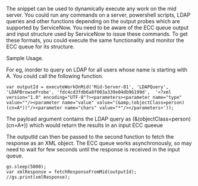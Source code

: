The snippet can be used to dynamically execute any work on the mid server. You could run any commands on a server, powershell scripts, LDAP queries and other functions depending on the output probes which are supported by ServiceNow. You need to be aware of the ECC queue output and input structure used by ServiceNow to issue these commands. To get these formats, you could execute the same functionality and monitor the ECC queue for its structure. 

Sample Usage.

For eg, inorder to query on LDAP for all users whose name is starting with A. You could call the following function.

```
var outputId = executeWorkOnMid('Mid-Server-01', 'LDAPQuery', 'LDAPBrowseProbe', 'fdc4cd3fdb6a8f003a339e04db96199d',  '<?xml version="1.0" encoding="UTF-8"?><parameters><parameter name="type" value=""/><parameter name="value" value="(&amp;(objectClass=person)(cn=A*))"/><parameter name="chars" value="*"/></parameters>'));
```

The payload argument contains the LDAP query as (&amp;(objectClass=person)(cn=A*)) which would return the results in an input ECC queeue

The outputId can then be passed to the second function to fetch the response as an XML object. The ECC queue works asynchronously, so may need to wait for few seconds until the response is received in the input queue.

```
gs.sleep(5000);
var xmlResponse = fetchResponseFromMid(outputId);
//gs.print(xmlResponse);
```
